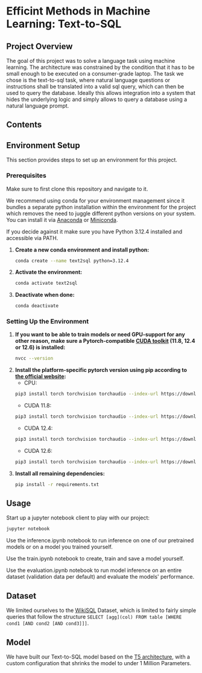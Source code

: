 # Efficint Methods in Machine Learning: Text-to-SQL

## Project Overview

The goal of this project was to solve a language task using machine learning. The architecture was constrained by the condition that it has to be small enough to be executed on a consumer-grade laptop. The task we chose is the text-to-sql task, where natural language questions or instructions shall be translated into a valid sql query, which can then be used to query the database. Ideally this allows integration into a system that hides the underlying logic and simply allows to query a database using a natural language prompt.


## Contents


## Environment Setup

This section provides steps to set up an environment for this project.

### Prerequisites

Make sure to first clone this repository and navigate to it.

We recommend using conda for your environment management since it bundles a separate python installation within the environment for the project which removes the need to juggle different python versions on your system. You can install it via [Anaconda](https://www.anaconda.com/) or [Miniconda](https://docs.conda.io/en/latest/miniconda.html).

If you decide against it make sure you have Python 3.12.4 installed and accessible via PATH.

1. **Create a new conda environment and install python:**
   ```bash
   conda create --name text2sql python=3.12.4
   ```
2. **Activate the environment:**
   ```bash
   conda activate text2sql
   ```
3. **Deactivate when done:**
   ```bash
   conda deactivate
   ```

### Setting Up the Environment

1. **If you want to be able to train models or need GPU-support for any other reason, make sure a Pytorch-compatible [CUDA toolkit](https://developer.nvidia.com/cuda-toolkit-archive) (11.8, 12.4 or 12.6) is installed:**
   ```bash
   nvcc --version
   ```
2. **Install the platform-specific pytorch version using pip according to [the official website](https://pytorch.org/get-started/locally/):**
   - CPU: 
   ```bash
   pip3 install torch torchvision torchaudio --index-url https://download.pytorch.org/whl/cpu
   ```
   - CUDA 11.8:
    ```bash
   pip3 install torch torchvision torchaudio --index-url https://download.pytorch.org/whl/cu118
   ```
   - CUDA 12.4:
    ```bash
   pip3 install torch torchvision torchaudio --index-url https://download.pytorch.org/whl/cu124
   ```
   - CUDA 12.6:
    ```bash
   pip3 install torch torchvision torchaudio --index-url https://download.pytorch.org/whl/cu126
   ```
3. **Install all remaining dependencies:**
   ```bash
   pip install -r requirements.txt
   ```

## Usage

Start up a jupyter notebook client to play with our project:
   ```bash
   jupyter notebook
   ```

Use the inference.ipynb notebook to run inference on one of our pretrained models or on a model you trained yourself.

Use the train.ipynb notebook to create, train and save a model yourself.

Use the evaluation.ipynb notebook to run model inference on an entire dataset (validation data per default) and evaluate the models' performance.

## Dataset

We limited ourselves to the [WikiSQL](https://github.com/salesforce/WikiSQL) Dataset, which is limited to fairly simple queries that follow the structure ```SELECT [agg](col) FROM table [WHERE cond1 [AND cond2 [AND cond3]]]```.


## Model

We have built our Text-to-SQL model based on the [T5 architecture](https://arxiv.org/pdf/1910.10683), with a custom configuration that shrinks the model to under 1 Million Parameters.

